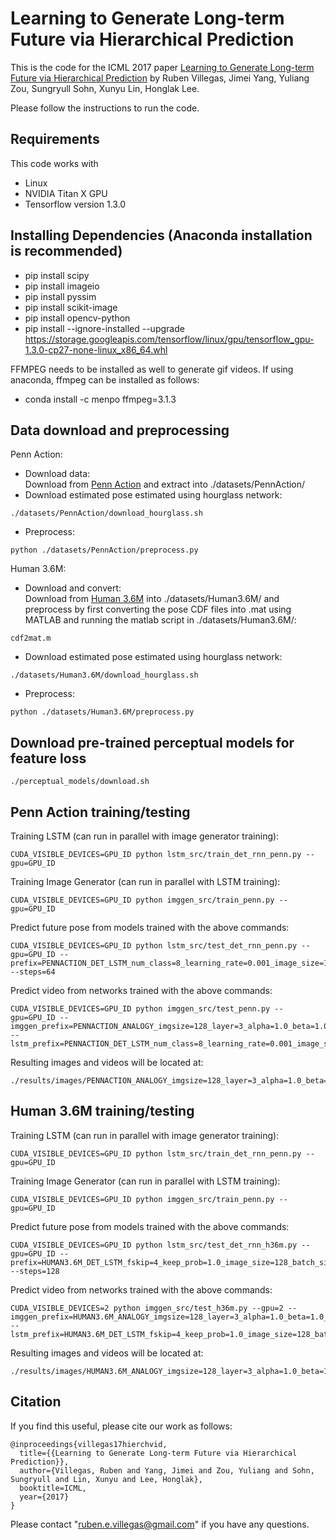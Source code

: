 # Learning to Generate Long-term Future via Hierarchical Prediction

This is the code for the ICML 2017 paper [Learning to Generate Long-term Future via Hierarchical Prediction](https://arxiv.org/pdf/1704.05831.pdf) by Ruben Villegas, Jimei Yang, Yuliang Zou, Sungryull Sohn, Xunyu Lin, Honglak Lee.

Please follow the instructions to run the code.

## Requirements
This code works with
* Linux
* NVIDIA Titan X GPU
* Tensorflow version 1.3.0

## Installing Dependencies (Anaconda installation is recommended)
* pip install scipy
* pip install imageio
* pip install pyssim
* pip install scikit-image
* pip install opencv-python
* pip install --ignore-installed --upgrade https://storage.googleapis.com/tensorflow/linux/gpu/tensorflow_gpu-1.3.0-cp27-none-linux_x86_64.whl

FFMPEG needs to be installed as well to generate gif videos.
If using anaconda, ffmpeg can be installed as follows:
* conda install -c menpo ffmpeg=3.1.3

## Data download and preprocessing
Penn Action:  
* Download data:  
Download from [Penn Action](https://dreamdragon.github.io/PennAction) and extract into ./datasets/PennAction/
* Download estimated pose estimated using hourglass network:
```
./datasets/PennAction/download_hourglass.sh
```
* Preprocess:
```
python ./datasets/PennAction/preprocess.py
```
Human 3.6M:  
* Download and convert:  
Download from [Human 3.6M](http://vision.imar.ro/human3.6m/description.php) into ./datasets/Human3.6M/ and preprocess by first converting the pose CDF files into .mat using MATLAB and running the matlab script in ./datasets/Human3.6M/:
```
cdf2mat.m
```
* Download estimated pose estimated using hourglass network:
```
./datasets/Human3.6M/download_hourglass.sh
```
* Preprocess:
```
python ./datasets/Human3.6M/preprocess.py
```

## Download pre-trained perceptual models for feature loss
```
./perceptual_models/download.sh
```

## Penn Action training/testing
Training LSTM (can run in parallel with image generator training):
```
CUDA_VISIBLE_DEVICES=GPU_ID python lstm_src/train_det_rnn_penn.py --gpu=GPU_ID
```
Training Image Generator (can run in parallel with LSTM training):
```
CUDA_VISIBLE_DEVICES=GPU_ID python imggen_src/train_penn.py --gpu=GPU_ID
```
Predict future pose from models trained with the above commands:
```
CUDA_VISIBLE_DEVICES=GPU_ID python lstm_src/test_det_rnn_penn.py --gpu=GPU_ID --prefix=PENNACTION_DET_LSTM_num_class=8_learning_rate=0.001_image_size=128_batch_size=256_lm_size=13_fut_step=32_num_layer=1_lstm_units=1024_seen_step=10_input_size=26_keep_prob=1.0 --steps=64
```
Predict video from networks trained with the above commands:
```
CUDA_VISIBLE_DEVICES=GPU_ID python imggen_src/test_penn.py --gpu=GPU_ID --imggen_prefix=PENNACTION_ANALOGY_imgsize=128_layer=3_alpha=1.0_beta=1.0_gamma=1.0_lr=0.0001 --lstm_prefix=PENNACTION_DET_LSTM_num_class=8_learning_rate=0.001_image_size=128_batch_size=256_lm_size=13_fut_step=32_num_layer=1_lstm_units=1024_seen_step=10_input_size=26_keep_prob=1.0
```
Resulting images and videos will be located at:
```
./results/images/PENNACTION_ANALOGY_imgsize=128_layer=3_alpha=1.0_beta=1.0_gamma=1.0_lr=0.0001/
```

## Human 3.6M training/testing
Training LSTM (can run in parallel with image generator training):
```
CUDA_VISIBLE_DEVICES=GPU_ID python lstm_src/train_det_rnn_penn.py --gpu=GPU_ID
```
Training Image Generator (can run in parallel with LSTM training):
```
CUDA_VISIBLE_DEVICES=GPU_ID python imggen_src/train_penn.py --gpu=GPU_ID
```
Predict future pose from models trained with the above commands:
```
CUDA_VISIBLE_DEVICES=GPU_ID python lstm_src/test_det_rnn_h36m.py --gpu=GPU_ID --prefix=HUMAN3.6M_DET_LSTM_fskip=4_keep_prob=1.0_image_size=128_batch_size=256_lm_size=32_fut_step=32_num_layer=1_lstm_units=1024_seen_step=10_input_size=64_learning_rate=0.001 --steps=128
```
Predict video from networks trained with the above commands:
```
CUDA_VISIBLE_DEVICES=2 python imggen_src/test_h36m.py --gpu=2 --imggen_prefix=HUMAN3.6M_ANALOGY_imgsize=128_layer=3_alpha=1.0_beta=1.0_gamma=1.0_lr=0.0001 --lstm_prefix=HUMAN3.6M_DET_LSTM_fskip=4_keep_prob=1.0_image_size=128_batch_size=256_lm_size=32_fut_step=32_num_layer=1_lstm_units=1024_seen_step=10_input_size=64_learning_rate=0.001
```
Resulting images and videos will be located at:
```
./results/images/HUMAN3.6M_ANALOGY_imgsize=128_layer=3_alpha=1.0_beta=1.0_gamma=1.0_lr=0.0001/
```

## Citation

If you find this useful, please cite our work as follows:
```
@inproceedings{villegas17hierchvid,
  title={{Learning to Generate Long-term Future via Hierarchical Prediction}},
  author={Villegas, Ruben and Yang, Jimei and Zou, Yuliang and Sohn, Sungryull and Lin, Xunyu and Lee, Honglak},
  booktitle=ICML,
  year={2017}
}
```

Please contact "ruben.e.villegas@gmail.com" if you have any questions.

